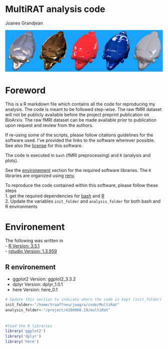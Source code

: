 MultiRAT analysis code
================
Joanes Grandjean

![rat art](assets/img/rat_art.png)

# Foreword

This is a R markdown file which contains all the code for reproducing my
analysis. The code is meant to be followed step-wise. The raw fMRI
dataset will not be publicly available before the project preprint
publication on BioArxiv. The raw fMRI dataset can be made available
prior to publication upon request and review from the authors.

If re-using some of the scripts, please follow citations guidelines for
the software used. I’ve provided the links to the software wherever
possible. See also the [license](LICENSE.md) for this software.

The code is executed in `bash` (fMRI preprocessing) and `R` (analysis
and plots).

See the [environement](#Environement) section for the required software
libraries. The `R` libraries are organized using
[renv](https://rstudio.github.io/renv/).

To reproduce the code contained within this software, please follow
these steps  
1\. get the required dependencies for [bash](#Bash_environement) and
[R](#R_environement)  
2\. Update the variables `init_folder` and `analysis_folder` for both
bash and R environments

# Environement

The following was written in  
\- [R Version: 3.5.1](https://cran.r-project.org/)  
\- [rstudio Version: 1.3.959](https://rstudio.com/)

## R environement

  - ggplot2 Version: ggplot2\_3.3.2  
  - dplyr Version: dplyr\_1.0.1  
  - here Version: here\_0.1

<!-- end list -->

``` r
# Update this section to indicate where the code is kept (init_folder) and where the analysis is performed/stored (analysis_folder). 
init_folder<-"/home/traaffneu/joagra/code/MultiRat"  
analysis_folder<-"/project/4180000.19/multiRat"  


#load the R libraries 
library('ggplot2')  
library('dplyr')  
library('here')  
```
